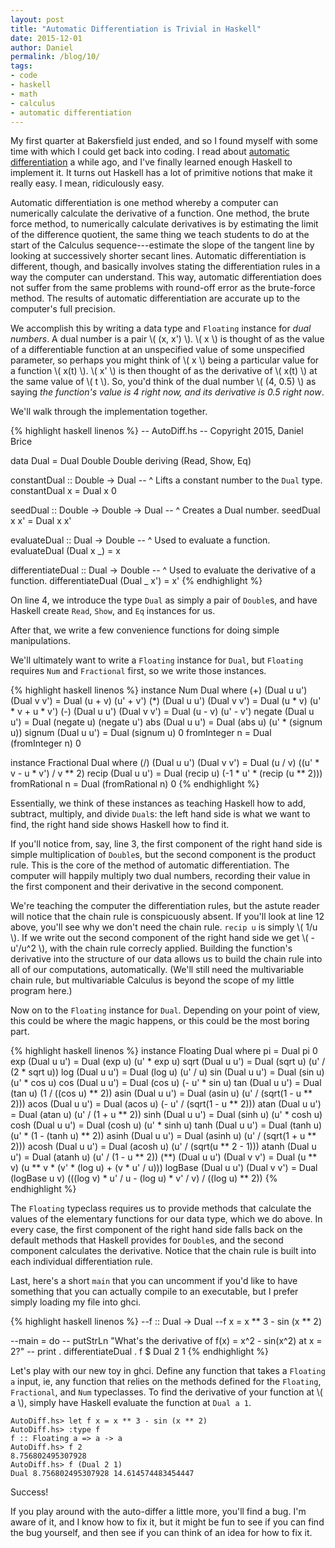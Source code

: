 ```yaml
---
layout: post
title: "Automatic Differentiation is Trivial in Haskell"
date: 2015-12-01
author: Daniel
permalink: /blog/10/
tags:
- code
- haskell
- math
- calculus
- automatic differentiation
---
```


My first quarter at Bakersfield just ended, and so I found myself with
some time with which I could get back into coding. I read about
[automatic differentiation][1] a while ago, and I've finally learned
enough Haskell to implement it. It turns out Haskell has a lot of
primitive notions that make it really easy. I mean, ridiculously easy.

  [1]: http://en.wikipedia.org/wiki/Automatic_differentiation

<!--break-->

Automatic differentiation is one method whereby a computer can
numerically calculate the derivative of a function. One method, the
brute force method, to numerically calculate derivatives is by
estimating the limit of the difference quotient, the same thing we teach
students to do at the start of the Calculus sequence---estimate the
slope of the tangent line by looking at successively shorter secant
lines. Automatic differentiation is different, though, and basically
involves stating the differentiation rules in a way the computer can
understand. This way, automatic differentiation does not suffer from the
same problems with round-off error as the brute-force method. The
results of automatic differentiation are accurate up to the computer's
full precision.

We accomplish this by writing a data type and `Floating` instance for
_dual numbers_. A dual number is a pair \\( (x, x') \\). \\( x \\) is
thought of as the value of a differentiable function at an unspecified
value of some unspecified parameter, so perhaps you might think of \\( x
\\) being a particular value for a function \\( x(t) \\). \\( x' \\) is
then thought of as the derivative of \\( x(t) \\) at the same value of
\\( t \\). So, you'd think of the dual number \\( (4, 0.5) \\) as saying
_the function's value is 4 right now, and its derivative is 0.5 right
now_.

We'll walk through the implementation together.

{% highlight haskell linenos %}
-- AutoDiff.hs
-- Copyright 2015, Daniel Brice

data Dual = Dual Double Double deriving (Read, Show, Eq)

constantDual :: Double -> Dual
-- ^ Lifts a constant number to the `Dual` type.
constantDual x = Dual x 0

seedDual :: Double -> Double -> Dual
-- ^ Creates a Dual number.
seedDual x x' = Dual x x'

evaluateDual :: Dual -> Double
-- ^ Used to evaluate a function.
evaluateDual (Dual x _) = x

differentiateDual :: Dual -> Double
-- ^ Used to evaluate the derivative of a function.
differentiateDual (Dual _ x') = x'
{% endhighlight %}

On line 4, we introduce the type `Dual` as simply a pair of `Double`s,
and have Haskell create `Read`, `Show`, and `Eq` instances for us.

After that, we write a few convenience functions for doing simple
manipulations.

We'll ultimately want to write a `Floating` instance for `Dual`, but
`Floating` requires `Num` and `Fractional` first, so we write those
instances.

{% highlight haskell linenos %}
instance Num Dual where
  (+) (Dual u u') (Dual v v') = Dual (u + v) (u' + v')
  (*) (Dual u u') (Dual v v') = Dual (u * v) (u' * v + u * v')
  (-) (Dual u u') (Dual v v') = Dual (u - v) (u' - v')
  negate (Dual u u')          = Dual (negate u) (negate u')
  abs (Dual u u')             = Dual (abs u) (u' * (signum u))
  signum (Dual u u')          = Dual (signum u) 0
  fromInteger n               = Dual (fromInteger n) 0

instance Fractional Dual where
  (/) (Dual u u') (Dual v v') = Dual (u / v) ((u' * v - u * v') / v ** 2)
  recip (Dual u u')           = Dual (recip u) (-1 * u' * (recip (u ** 2)))
  fromRational n              = Dual (fromRational n) 0
{% endhighlight %}

Essentially, we think of these instances as teaching Haskell how to add,
subtract, multiply, and divide `Dual`s: the left hand side is what we
want to find, the right hand side shows Haskell how to find it.

If you'll notice from, say, line 3, the first component of the right
hand side is simple multiplication of `Double`s, but the second
component is the product rule. This is the core of the method of
automatic differentiation. The computer will happily multiply two dual
numbers, recording their value in the first component and their
derivative in the second component.

We're teaching the computer the differentiation rules, but the astute
reader will notice that the chain rule is conspicuously absent. If
you'll look at line 12 above, you'll see why we don't need the chain
rule. `recip u` is simply \\( 1/u \\). If we write out the second
component of the right hand side we get \\( -u'/u^2 \\), with the chain
rule correcly applied. Building the function's derivative into the
structure of our data allows us to build the chain rule into all of our
computations, automatically. (We'll still need the multivariable chain
rule, but multivariable Calculus is beyond the scope of my little
program here.)

Now on to the `Floating` instance for `Dual`. Depending on your point of
view, this could be where the magic happens, or this could be the most
boring part.

{% highlight haskell linenos %}
instance Floating Dual where
  pi                = Dual pi 0
  exp (Dual u u')   = Dual (exp u) (u' * exp u)
  sqrt (Dual u u')  = Dual (sqrt u) (u' / (2 * sqrt u))
  log (Dual u u')   = Dual (log u) (u' / u)
  sin (Dual u u')   = Dual (sin u) (u' * cos u)
  cos (Dual u u')   = Dual (cos u) (- u' * sin u)
  tan (Dual u u')   = Dual (tan u) (1 / ((cos u) ** 2))
  asin (Dual u u')  = Dual (asin u) (u' / (sqrt(1 - u ** 2)))
  acos (Dual u u')  = Dual (acos u) (- u' / (sqrt(1 - u ** 2)))
  atan (Dual u u')  = Dual (atan u) (u' / (1 + u ** 2))
  sinh (Dual u u')  = Dual (sinh u) (u' * cosh u)
  cosh (Dual u u')  = Dual (cosh u) (u' * sinh u)
  tanh (Dual u u')  = Dual (tanh u) (u' * (1 - (tanh u) ** 2))
  asinh (Dual u u') = Dual (asinh u) (u' / (sqrt(1 + u ** 2)))
  acosh (Dual u u') = Dual (acosh u) (u' / (sqrt(u ** 2 - 1)))
  atanh (Dual u u') = Dual (atanh u) (u' / (1 - u ** 2))
  (**) (Dual u u') (Dual v v')
    = Dual (u ** v) (u ** v * (v' * (log u) + (v * u' / u)))
  logBase (Dual u u') (Dual v v')
    = Dual (logBase u v) (((log v) * u' / u - (log u) * v' / v) / ((log u) ** 2))
{% endhighlight %}

The `Floating` typeclass requires us to provide methods that calculate
the values of the elementary functions for our data type, which we do
above. In every case, the first component of the right hand side falls
back on the default methods that Haskell provides for `Double`s, and the
second component calculates the derivative. Notice that the chain rule
is built into each individual differentiation rule.

Last, here's a short `main` that you can uncomment if you'd like to have
something that you can actually compile to an executable, but I prefer
simply loading my file into ghci.

{% highlight haskell linenos %}
--f :: Dual -> Dual
--f x = x ** 3 - sin (x ** 2)

--main = do
--  putStrLn "What's the derivative of f(x) = x^2 - sin(x^2) at x = 2?"
--  print . differentiateDual . f $ Dual 2 1
{% endhighlight %}

Let's play with our new toy in ghci. Define any function that takes a
`Floating a` input, ie, any function that relies on the methods defined
for the `Floating`, `Fractional`, and `Num` typeclasses. To find the
derivative of your function at \\( a \\), simply have Haskell evaluate
the function at `Dual a 1`.

<pre><code><!--
-->AutoDiff.hs> let f x = x ** 3 - sin (x ** 2)
AutoDiff.hs> :type f
f :: Floating a => a -> a
AutoDiff.hs> f 2
8.756802495307928
AutoDiff.hs> f (Dual 2 1)
Dual 8.756802495307928 14.614574483454447
</code></pre>

Success!

If you play around with the auto-differ a little more, you'll find a
bug. I'm aware of it, and I know how to fix it, but it might be fun to
see if you can find the bug yourself, and then see if you can think of
an idea for how to fix it.
